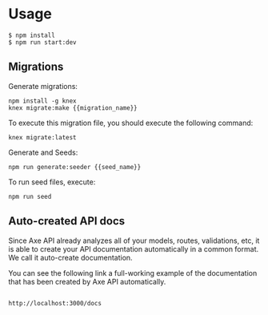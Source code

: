 # Usage

```
$ npm install
$ npm run start:dev
```

## Migrations

Generate migrations:

```
npm install -g knex
knex migrate:make {{migration_name}}
```

To execute this migration file, you should execute the following command:

```
knex migrate:latest
```

Generate and Seeds:

```
npm run generate:seeder {{seed_name}}
```

To run seed files, execute:

```
npm run seed
```

## Auto-created API docs

Since Axe API already analyzes all of your models, routes, validations, etc, it is able to create your API documentation automatically in a common format. We call it auto-create documentation.

You can see the following link a full-working example of the documentation that has been created by Axe API automatically.

```

http://localhost:3000/docs
```
